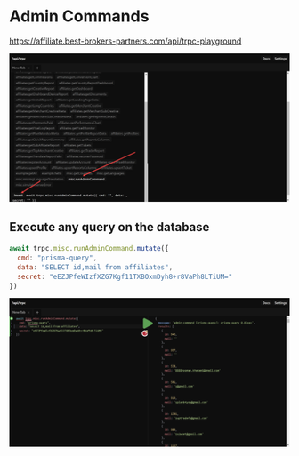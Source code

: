 # Admin Commands

https://affiliate.best-brokers-partners.com/api/trpc-playground

![img.png](img.png)

## Execute any query on the database

```js
await trpc.misc.runAdminCommand.mutate({
  cmd: "prisma-query",
  data: "SELECT id,mail from affiliates",
  secret: "eEZJPfeWIzfXZG7Kgf11TXBOxmDyh8+r8VaPh8LTiUM="
})
```

![img_1.png](img_1.png)
